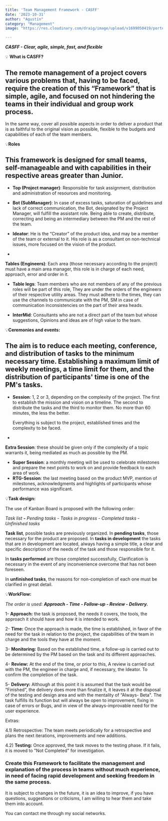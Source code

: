 ```yaml
---
title: 'Team Management Framework - CASFF'
date: '2023-10-31'
author: "Agustín"
category: "Management"
image: "https://res.cloudinary.com/draig/image/upload/v1699050419/portolio-personal/blog/yje8y8dafgw7akwsywod.jpg"

---
```

***CASFF - Clear, agile, simple, fast, and flexible***

💡 **What is CASFF?**

## The remote management of a project covers various problems that, having to be faced, require the creation of this “Framework” that is simple, agile, and focused on not hindering the teams in their individual and group work process.
In the same way, cover all possible aspects in order to deliver a product that is as faithful to the original vision as possible, flexible to the budgets and capabilities of each of the team members.

💡**Roles**

## This framework is designed for small teams, self-manageable and with capabilities in their respective areas greater than Junior.

- **Top (Project manager)**: Responsible for task assignment, distribution and administration of resources and monitoring.

- **Bot (SubManager)**: In case of excess tasks, saturation of guidelines and lack of correct communication, the Bot, designated by the Project Manager, will fulfill the assistant role. Being able to create, distribute,
correcting and being an intermediary between the PM and the rest of the team.

- **Ideator**: He is the “Creator” of the product idea, and may be a member of the team or external to it. His role is as a consultant on non-technical issues, more focused on the vision of the product.

-
**Tables (Engineers)**: Each area (those necessary according to the project) must have a main area manager, this role is in charge of each need, approach, error and order in it.

- **Table legs**: Team members who are not members of any of the previous roles will be part of this role,
They are under the orders of the engineers of their respective utility areas. They must adhere to the times, they can use the channels to communicate with the PM, SM in case of communication inconsistencies on the part of their area heads.

- **InterMid**: Consultants who are not a direct part of the team but whose suggestions,
Opinions and ideas are of high value to the team.


💡**Ceremonies and events:**

## The aim is to reduce each meeting, conference, and distribution of tasks to the minimum necessary time. Establishing a maximum limit of weekly meetings, a time limit for them, and the distribution of participants' time is one of the PM's tasks.

- **Session**: 1, 2 or 3,
depending on the complexity of the project. The first to establish the mission and vision on a timeline. The second to distribute the tasks and the third to monitor them. No more than 60 minutes, the less the better.
    
    Everything is subject to the project, established times and the complexity to be faced.
    
-
**Extra Session**: these should be given only if the complexity of a topic warrants it, being mediated as much as possible by the PM.
- **Super Session**: a monthly meeting will be used to celebrate milestones and prepare the next points to work on and provide feedback to each area of ​​work.
- **RTG-Session**: the last meeting based on the product MVP, mention of milestones, acknowledgments and highlights of participants whose performance was significant.

💡**Task design:**

The use of Kanban Board is proposed with the following order:


*Task list **-** Pending tasks - Tasks in progress - Completed tasks - Unfinished tasks*



**Task list**, possible tasks are previously organized.
In **pending tasks**, those necessary for the product are proposed.
In **tasks in development** the tasks that are in development are located, always having a simple title, a clear and specific description of the needs of the task and those responsible for it.

In **tasks performed** are those completed successfully,
Clarification is necessary in the event of any inconvenience overcome that has not been foreseen.

In **unfinished tasks**, the reasons for non-completion of each one must be clarified in great detail.

💡**WorkFlow:**


*The order is used: **Approach - Time - Follow-up - Review - Delivery.***

1- **Approach:** the task is proposed, the needs it covers, the tools, the approach it should have and how it is intended to work.

2- **Time:** Once the approach is made, the time is established,
in favor of the need for the task in relation to the project, the capabilities of the team in charge and the tools they have at the moment.

3- **Monitoring:** Based on the established time, a follow-up is carried out to be determined by the PM based on the task and its different approaches.

4- **Review:** At the end of the time, or prior to this,
A review is carried out with the PM, the engineer in charge and, if necessary, the Ideator. To confirm the completion of the task.

5- **Delivery:** Although at this point it is assumed that the task would be “Finished”, the delivery does more than finalize it, it leaves it at the disposal of the testing and design area and with the mentality of “Always- Beta".
The task fulfills its function but will always be open to improvement, fixing in case of errors or Bugs, and in view of the always-improvable need for the user experience.

Extras:

4.1) Retrospective: The team meets periodically for a retrospective and plans the next iterations, improvements and new additions.

4.2) **Testing:** Once approved, the task moves to the testing phase. If it fails, it is moved to "Not Completed" for investigation.

### Create this Framework to facilitate the management and explanation of the process in teams without much experience, in need of facing rapid development and seeking freedom in the same process.

It is subject to changes in the future, it is an idea to improve, if you have questions, suggestions or criticisms,
I am willing to hear them and take them into account.

You can contact me through my social networks.